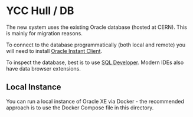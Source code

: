 # YCC Hull / DB

The new system uses the existing Oracle database (hosted at CERN). This is mainly for migration reasons.

To connect to the database programmatically (both local and remote) you will need to
install [Oracle Instant Client](https://www.oracle.com/uk/database/technologies/instant-client/downloads.html).

To inspect the database, best is to use [SQL Developer](https://www.oracle.com/tools/downloads/sqldev-downloads.html).
Modern IDEs also have data browser extensions.

## Local Instance

You can run a local instance of Oracle XE via Docker - the recommended approach is to use the Docker Compose file in
this directory.
